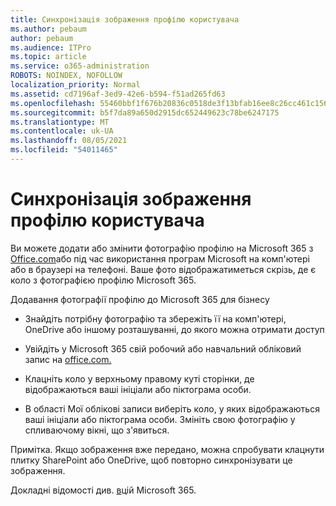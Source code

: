 ```yaml
---
title: Синхронізація зображення профілю користувача
ms.author: pebaum
author: pebaum
ms.audience: ITPro
ms.topic: article
ms.service: o365-administration
ROBOTS: NOINDEX, NOFOLLOW
localization_priority: Normal
ms.assetid: cd7196af-3ed9-42e6-b594-f51ad265fd63
ms.openlocfilehash: 55460bbf1f676b20836c0518de3f13bfab16ee8c26cc461c1569ae4f750080ae
ms.sourcegitcommit: b5f7da89a650d2915dc652449623c78be6247175
ms.translationtype: MT
ms.contentlocale: uk-UA
ms.lasthandoff: 08/05/2021
ms.locfileid: "54011465"
---
```

# <a name="sync-a-users-profile-picture"></a>Синхронізація зображення профілю користувача

Ви можете додати або змінити фотографію профілю на Microsoft 365 з [Office.com](https://www.office.com)або під час використання програм Microsoft на комп'ютері або в браузері на телефоні. Ваше фото відображатиметься скрізь, де є коло з фотографією профілю Microsoft 365.

Додавання фотографії профілю до Microsoft 365 для бізнесу

- Знайдіть потрібну фотографію та збережіть її на комп'ютері, OneDrive або іншому розташуванні, до якого можна отримати доступ

- Увійдіть у Microsoft 365 свій робочий або навчальний обліковий запис на [office.com.](https://www.office.com)

- Клацніть коло у верхньому правому куті сторінки, де відображаються ваші ініціали або піктограма особи.

- В області Мої облікові записи виберіть коло, у яких відображаються ваші ініціали або піктограма особи. Змініть свою фотографію у спливаючому вікні, що з'явиться.

Примітка. Якщо зображення вже передано, можна спробувати клацнути плитку SharePoint або OneDrive, щоб повторно синхронізувати це зображення.

Докладні відомості див. [в](https://support.office.com/article/information-about-profile-picture-synchronization-in-office-365-20594d76-d054-4af4-a660-401133e3d48a)цій Microsoft 365.
